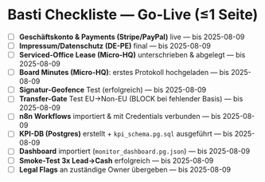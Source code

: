 # Basti Checkliste — Go-Live (≤1 Seite)

- [ ] **Geschäftskonto & Payments (Stripe/PayPal)** live  — bis 2025-08-09
- [ ] **Impressum/Datenschutz (DE-PE)** final — bis 2025-08-09
- [ ] **Serviced-Office Lease (Micro-HQ)** unterschrieben & abgelegt — bis 2025-08-09
- [ ] **Board Minutes (Micro-HQ)**: erstes Protokoll hochgeladen — bis 2025-08-09
- [ ] **Signatur-Geofence** Test (erfolgreich) — bis 2025-08-09
- [ ] **Transfer-Gate** Test EU→Non-EU (BLOCK bei fehlender Basis) — bis 2025-08-09
- [ ] **n8n Workflows** importiert & mit Credentials verbunden — bis 2025-08-09
- [ ] **KPI-DB (Postgres)** erstellt + `kpi_schema.pg.sql` ausgeführt — bis 2025-08-09
- [ ] **Dashboard** importiert (`monitor_dashboard.pg.json`) — bis 2025-08-09
- [ ] **Smoke-Test 3x Lead→Cash** erfolgreich — bis 2025-08-09
- [ ] **Legal Flags** an zuständige Owner übergeben — bis 2025-08-09
